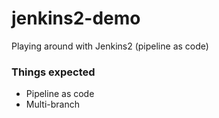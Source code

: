 # jenkins2-demo
Playing around with Jenkins2 (pipeline as code)

### Things expected

* Pipeline as code
* Multi-branch

